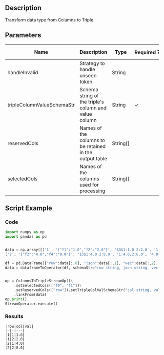## Description
Transform data type from Columns to Triple.

## Parameters
| Name | Description | Type | Required？ | Default Value |
| --- | --- | --- | --- | --- |
| handleInvalid | Strategy to handle unseen token | String |  | "ERROR" |
| tripleColumnValueSchemaStr | Schema string of the triple's column and value column | String | ✓ |  |
| reservedCols | Names of the columns to be retained in the output table | String[] |  | [] |
| selectedCols | Names of the columns used for processing | String[] |  | null |

## Script Example
### Code
```python
import numpy as np
import pandas as pd


data = np.array([['1', '{"f1":"1.0","f2":"2.0"}', '$3$1:1.0 2:2.0', '1:1.0,2:2.0', '1.0,2.0', 1.0, 2.0],
['2', '{"f2":"4.0","f4":"8.0"}', '$3$1:4.0 2:8.0', '1:4.0,2:8.0', '4.0,8.0', 4.0, 8.0]])

df = pd.DataFrame({"row":data[:,0], "json":data[:,1], "vec":data[:,2], "kv":data[:,3], "csv":data[:,4], "f0":data[:,5], "f1":data[:,6]})
data = dataframeToOperator(df, schemaStr="row string, json string, vec string, kv string, csv string, f0 double, f1 double",op_type="stream")
    

op = ColumnsToTripleStreamOp()\
    .setSelectedCols(["f0", "f1"])\
    .setReservedCols(["row"]).setTripleColValSchemaStr("col string, val double")\
    .linkFrom(data)
op.print()
StreamOperator.execute()
```

### Results
    
    |row|col|val|
    |-|-|---|
    |1|1|1.0|
    |1|2|2.0|
    |2|1|4.0|
    |2|2|8.0|

